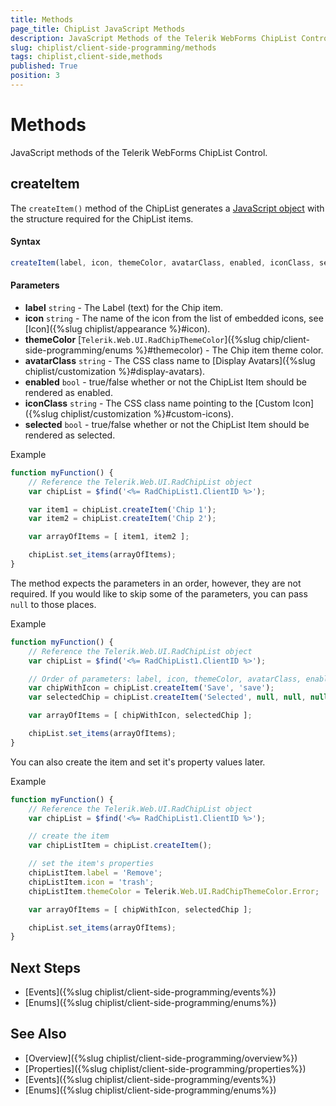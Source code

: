```yaml
---
title: Methods
page_title: ChipList JavaScript Methods
description: JavaScript Methods of the Telerik WebForms ChipList Control.
slug: chiplist/client-side-programming/methods
tags: chiplist,client-side,methods
published: True
position: 3
---
```


# Methods

JavaScript methods of the Telerik WebForms ChipList Control.

## createItem

The `createItem()` method of the ChipList generates a [JavaScript object](https://developer.mozilla.org/en-US/docs/Web/JavaScript/Reference/Global_Objects/Object) with the structure required for the ChipList items.

#### Syntax

```javascript
createItem(label, icon, themeColor, avatarClass, enabled, iconClass, selected)
```

#### Parameters

- **label** `string` - The Label (text) for the Chip item.
- **icon** `string` - The name of the icon from the list of embedded icons, see [Icon]({%slug chiplist/appearance %}#icon).
- **themeColor** [`Telerik.Web.UI.RadChipThemeColor`]({%slug chip/client-side-programming/enums %}#themecolor) - The Chip item theme color.
- **avatarClass** `string` - The CSS class name to [Display Avatars]({%slug chiplist/customization %}#display-avatars).
- **enabled** `bool` - true/false whether or not the ChipList Item should be rendered as enabled.
- **iconClass** `string` - The CSS class name pointing to the [Custom Icon]({%slug chiplist/customization %}#custom-icons).
- **selected** `bool` - true/false whether or not the ChipList Item should be rendered as selected.


Example

````JavaScript
function myFunction() {
    // Reference the Telerik.Web.UI.RadChipList object
    var chipList = $find('<%= RadChipList1.ClientID %>');

    var item1 = chipList.createItem('Chip 1');
    var item2 = chipList.createItem('Chip 2');

    var arrayOfItems = [ item1, item2 ];

    chipList.set_items(arrayOfItems);
}
````

The method expects the parameters in an order, however, they are not required. If you would like to skip some of the parameters, you can pass `null` to those places.

Example

````JavaScript
function myFunction() {
    // Reference the Telerik.Web.UI.RadChipList object
    var chipList = $find('<%= RadChipList1.ClientID %>');

    // Order of parameters: label, icon, themeColor, avatarClass, enabled, iconClass, selected
    var chipWithIcon = chipList.createItem('Save', 'save');
    var selectedChip = chipList.createItem('Selected', null, null, null, null, null, true);

    var arrayOfItems = [ chipWithIcon, selectedChip ];

    chipList.set_items(arrayOfItems);
}
````

You can also create the item and set it's property values later.

Example

````JavaScript
function myFunction() {
    // Reference the Telerik.Web.UI.RadChipList object
    var chipList = $find('<%= RadChipList1.ClientID %>');

    // create the item
    var chipListItem = chipList.createItem();

    // set the item's properties
    chipListItem.label = 'Remove';
    chipListItem.icon = 'trash';
    chipListItem.themeColor = Telerik.Web.UI.RadChipThemeColor.Error;

    var arrayOfItems = [ chipWithIcon, selectedChip ];

    chipList.set_items(arrayOfItems);
}
````

## Next Steps

- [Events]({%slug chiplist/client-side-programming/events%})
- [Enums]({%slug chiplist/client-side-programming/enums%})

## See Also

- [Overview]({%slug chiplist/client-side-programming/overview%})
- [Properties]({%slug chiplist/client-side-programming/properties%})
- [Events]({%slug chiplist/client-side-programming/events%})
- [Enums]({%slug chiplist/client-side-programming/enums%})

 
